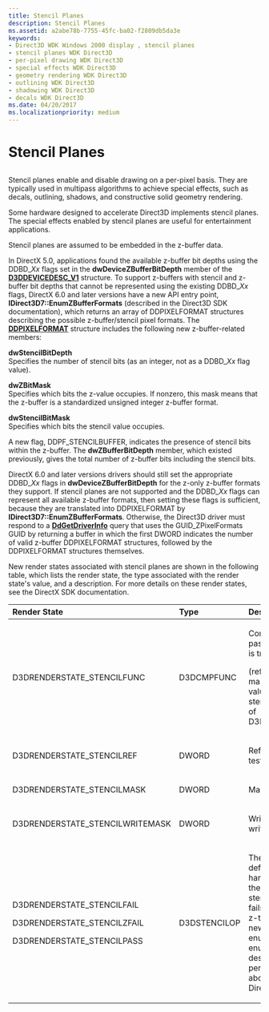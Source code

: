 ```yaml
---
title: Stencil Planes
description: Stencil Planes
ms.assetid: a2abe78b-7755-45fc-ba02-f2809db5da3e
keywords:
- Direct3D WDK Windows 2000 display , stencil planes
- stencil planes WDK Direct3D
- per-pixel drawing WDK Direct3D
- special effects WDK Direct3D
- geometry rendering WDK Direct3D
- outlining WDK Direct3D
- shadowing WDK Direct3D
- decals WDK Direct3D
ms.date: 04/20/2017
ms.localizationpriority: medium
---
```


# Stencil Planes


## <span id="ddk_stencil_planes_gg"></span><span id="DDK_STENCIL_PLANES_GG"></span>


Stencil planes enable and disable drawing on a per-pixel basis. They are typically used in multipass algorithms to achieve special effects, such as decals, outlining, shadows, and constructive solid geometry rendering.

Some hardware designed to accelerate Direct3D implements stencil planes. The special effects enabled by stencil planes are useful for entertainment applications.

Stencil planes are assumed to be embedded in the z-buffer data.

In DirectX 5.0, applications found the available z-buffer bit depths using the DDBD\_*Xx* flags set in the **dwDeviceZBufferBitDepth** member of the [**D3DDEVICEDESC\_V1**](https://docs.microsoft.com/windows-hardware/drivers/ddi/content/d3dhal/ns-d3dhal-_d3ddevicedesc_v1) structure. To support z-buffers with stencil and z-buffer bit depths that cannot be represented using the existing DDBD\_*Xx* flags, DirectX 6.0 and later versions have a new API entry point, **IDirect3D7::EnumZBufferFormats** (described in the Direct3D SDK documentation), which returns an array of DDPIXELFORMAT structures describing the possible z-buffer/stencil pixel formats. The [**DDPIXELFORMAT**](https://docs.microsoft.com/windows-hardware/drivers/ddi/content/ksmedia/ns-ksmedia-_ddpixelformat) structure includes the following new z-buffer-related members:

<span id="dwStencilBitDepth"></span><span id="dwstencilbitdepth"></span><span id="DWSTENCILBITDEPTH"></span>**dwStencilBitDepth**  
Specifies the number of stencil bits (as an integer, not as a DDBD\_*Xx* flag value).

<span id="dwZBitMask"></span><span id="dwzbitmask"></span><span id="DWZBITMASK"></span>**dwZBitMask**  
Specifies which bits the z-value occupies. If nonzero, this mask means that the z-buffer is a standardized unsigned integer z-buffer format.

<span id="dwStencilBitMask"></span><span id="dwstencilbitmask"></span><span id="DWSTENCILBITMASK"></span>**dwStencilBitMask**  
Specifies which bits the stencil value occupies.

A new flag, DDPF\_STENCILBUFFER, indicates the presence of stencil bits within the z-buffer. The **dwZBufferBitDepth** member, which existed previously, gives the total number of z-buffer bits including the stencil bits.

DirectX 6.0 and later versions drivers should still set the appropriate DDBD\_*Xx* flags in **dwDeviceZBufferBitDepth** for the z-only z-buffer formats they support. If stencil planes are not supported and the DDBD\_*Xx* flags can represent all available z-buffer formats, then setting these flags is sufficient, because they are translated into DDPIXELFORMAT by **IDirect3D7::EnumZBufferFormats**. Otherwise, the Direct3D driver must respond to a [**DdGetDriverInfo**](https://docs.microsoft.com/windows/desktop/api/ddrawint/nc-ddrawint-pdd_getdriverinfo) query that uses the GUID\_ZPixelFormats GUID by returning a buffer in which the first DWORD indicates the number of valid z-buffer DDPIXELFORMAT structures, followed by the DDPIXELFORMAT structures themselves.

New render states associated with stencil planes are shown in the following table, which lists the render state, the type associated with the render state's value, and a description. For more details on these render states, see the DirectX SDK documentation.

<table>
<colgroup>
<col width="33%" />
<col width="33%" />
<col width="33%" />
</colgroup>
<thead>
<tr class="header">
<th align="left">Render State</th>
<th align="left">Type</th>
<th align="left">Description</th>
</tr>
</thead>
<tbody>
<tr class="odd">
<td align="left"><p>D3DRENDERSTATE_STENCILFUNC</p></td>
<td align="left"><p>D3DCMPFUNC</p></td>
<td align="left"><p>Comparison function. The test passes if the following expression is true:</p>
<p>(ref & mask) OPERATION (stencil & mask) where <em>ref</em> is the reference value, <em>stencil</em> is the value in the stencil buffer, and <em>mask</em> is the value of D3DRENDERSTATE_STENCILMASK.</p></td>
</tr>
<tr class="even">
<td align="left"><p>D3DRENDERSTATE_STENCILREF</p></td>
<td align="left"><p>DWORD</p></td>
<td align="left"><p>Reference value used in the stencil test.</p></td>
</tr>
<tr class="odd">
<td align="left"><p>D3DRENDERSTATE_STENCILMASK</p></td>
<td align="left"><p>DWORD</p></td>
<td align="left"><p>Mask value used in the stencil test.</p></td>
</tr>
<tr class="even">
<td align="left"><p>D3DRENDERSTATE_STENCILWRITEMASK</p></td>
<td align="left"><p>DWORD</p></td>
<td align="left"><p>Write mask applied to any values written to the stencil buffer.</p></td>
</tr>
<tr class="odd">
<td align="left"><p>D3DRENDERSTATE_STENCILFAIL</p>
<p>D3DRENDERSTATE_STENCILZFAIL</p>
<p>D3DRENDERSTATE_STENCILPASS</p></td>
<td align="left"><p>D3DSTENCILOP</p></td>
<td align="left"><p>These new render states are defined, respectively, to inform the hardware about what to do when the stencil test fails, when the stencil test passes but the z-test fails, and when both the stencil and z-tests pass. The values of these new render states can be set to enumerators of the D3DSTENCILOP enumerated type, which specify the desired stencil operation to be performed. For more information about D3DSTENCILOP, see the DirectX SDK documentation.</p></td>
</tr>
</tbody>
</table>

 

 

 





